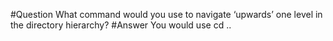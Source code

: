 #Question
What command would you use to navigate ‘upwards’ one level in the directory hierarchy?
#Answer
You would use cd ..
